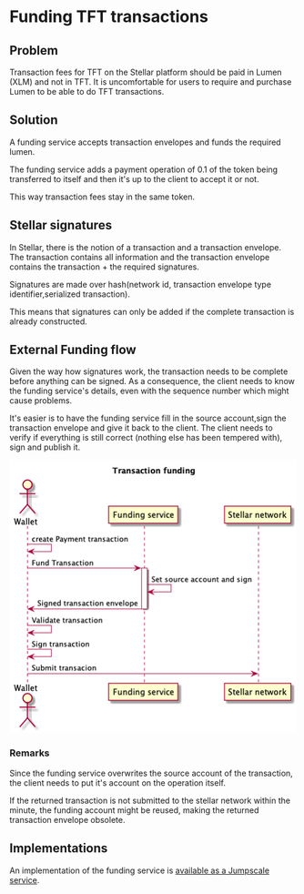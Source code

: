 # Funding TFT transactions

## Problem

Transaction fees for TFT on the Stellar platform should be paid in Lumen (XLM) and not in TFT.
It is uncomfortable for users to require and purchase Lumen to be able to do TFT transactions.

## Solution

A funding service accepts transaction envelopes and funds the required lumen.

The funding service adds a payment operation of 0.1 of the token being transferred to itself and then it's up to the client to accept it or not.

This way transaction fees stay  in the same token.

## Stellar signatures

In Stellar, there is the notion of a transaction and a transaction envelope. The transaction contains all information and the transaction envelope contains the transaction + the required signatures.

Signatures are made over hash(network id, transaction envelope type identifier,serialized transaction).

This means that signatures can only be added if the complete transaction is already constructed.

## External Funding flow

Given the way how signatures work, the transaction needs to be complete before anything can be signed. As a consequence, the client needs to know the funding service's details, even with the sequence number which might cause problems.

It's easier is to have the funding service fill in the source account,sign the transaction envelope and give it back to the client. The client needs to verify if everything is still correct (nothing else has been tempered with), sign and publish it.

![External funding sequence diagram](./externalfunding.png)

### Remarks

Since the funding service overwrites the source account of the transaction, the client needs to put it's account on the operation itself.

If the returned transaction is not submitted to the stellar network within the minute, the funding account might be reused, making the returned transaction envelope obsolete.

## Implementations

An implementation of the funding service is [available as a Jumpscale service](../ThreeBotPackages/transactionfunding-service/readme.md).

